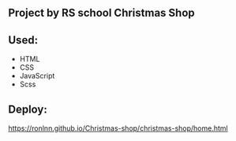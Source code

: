 ## Project by RS school Christmas Shop 
## Used: 
- HTML
- CSS
- JavaScript
- Scss

## Deploy:
https://ronlnn.github.io/Christmas-shop/christmas-shop/home.html
